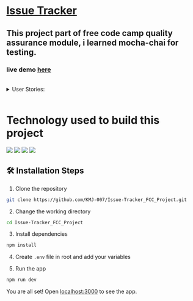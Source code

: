 # [Issue Tracker](https://www.freecodecamp.org/learn/quality-assurance/quality-assurance-projects/issue-tracker)


## This project part of free code camp quality assurance module, i learned mocha-chai for testing.  
### live demo [here](https://issue-trackerfccproject.karanmj.repl.co/)
  
 
 <br>
 <details>
    <summary>User Stories:</summary>

- Complete the necessary routes in /routes/api.js
- Create all of the functional tests in tests/2_functional-tests.js
- Copy the sample.env file to .env and set the variables appropriately
- To run the tests uncomment NODE_ENV=test in your .env file
- To run the tests in the console, use the command npm run test. To open the Replit console, press Ctrl+Shift+P (Cmd if on a Mac) and type "open shell"
- Write the following tests in tests/2_functional-tests.js:

- Create an issue with every field: POST request to /api/issues/{project}
- Create an issue with only required fields: POST request to /api/issues/{project}
- Create an issue with missing required fields: POST request to /api/issues/{project}
- View issues on a project: GET request to /api/issues/{project}
- View issues on a project with one filter: GET request to /api/issues/{project}
- View issues on a project with multiple filters: GET request to /api/issues/{project}
- Update one field on an issue: PUT request to /api/issues/{project}
- Update multiple fields on an issue: PUT request to /api/issues/{project}
- Update an issue with missing _id: PUT request to /api/issues/{project}
- Update an issue with no fields to update: PUT request to /api/issues/{project}
- Update an issue with an invalid _id: PUT request to /api/issues/{project}
- Delete an issue: DELETE request to /api/issues/{project}
- Delete an issue with an invalid _id: DELETE request to /api/issues/{project}
- Delete an issue with missing _id: DELETE request to /api/issues/{project}
</details>
 <br>

# Technology used to build this project

![](https://img.shields.io/badge/JavaScript-F7DF1E?style=for-the-badge&logo=javascript&logoColor=black)
![](https://img.shields.io/badge/Node.js-43853D?style=for-the-badge&logo=node.js&logoColor=white)
![](https://img.shields.io/badge/Express.js-404D59?style=for-the-badge)
![](https://img.shields.io/badge/MongoDB-4EA94B?style=for-the-badge&logo=mongodb&logoColor=white)



## 🛠️ Installation Steps

1. Clone the repository

```bash
git clone https://github.com/KMJ-007/Issue-Tracker_FCC_Project.git
```

2. Change the working directory

```bash
cd Issue-Tracker_FCC_Project
```

3. Install dependencies

```bash
npm install
```

4. Create `.env` file in root and add your variables

5. Run the app

```bash
npm run dev
```

You are all set! Open [localhost:3000](http://localhost:3000/) to see the app.


